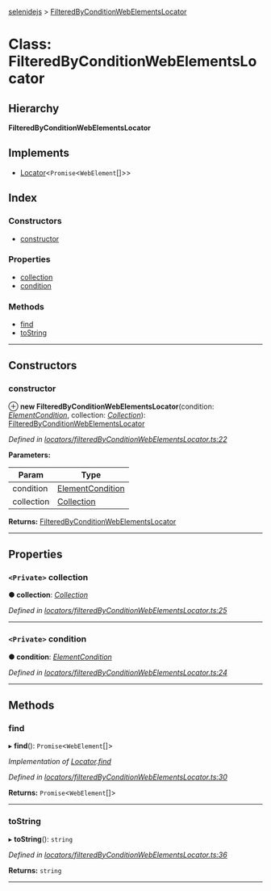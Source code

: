 [selenidejs](../README.md) > [FilteredByConditionWebElementsLocator](../classes/filteredbyconditionwebelementslocator.md)

# Class: FilteredByConditionWebElementsLocator

## Hierarchy

**FilteredByConditionWebElementsLocator**

## Implements

* [Locator](../interfaces/locator.md)<`Promise`<`WebElement`[]>>

## Index

### Constructors

* [constructor](filteredbyconditionwebelementslocator.md#constructor)

### Properties

* [collection](filteredbyconditionwebelementslocator.md#collection)
* [condition](filteredbyconditionwebelementslocator.md#condition)

### Methods

* [find](filteredbyconditionwebelementslocator.md#find)
* [toString](filteredbyconditionwebelementslocator.md#tostring)

---

## Constructors

<a id="constructor"></a>

###  constructor

⊕ **new FilteredByConditionWebElementsLocator**(condition: *[ElementCondition](../#elementcondition)*, collection: *[Collection](collection.md)*): [FilteredByConditionWebElementsLocator](filteredbyconditionwebelementslocator.md)

*Defined in [locators/filteredByConditionWebElementsLocator.ts:22](https://github.com/KnowledgeExpert/selenidejs/blob/master/lib/locators/filteredByConditionWebElementsLocator.ts#L22)*

**Parameters:**

| Param | Type |
| ------ | ------ |
| condition | [ElementCondition](../#elementcondition) |
| collection | [Collection](collection.md) |

**Returns:** [FilteredByConditionWebElementsLocator](filteredbyconditionwebelementslocator.md)

___

## Properties

<a id="collection"></a>

### `<Private>` collection

**● collection**: *[Collection](collection.md)*

*Defined in [locators/filteredByConditionWebElementsLocator.ts:25](https://github.com/KnowledgeExpert/selenidejs/blob/master/lib/locators/filteredByConditionWebElementsLocator.ts#L25)*

___
<a id="condition"></a>

### `<Private>` condition

**● condition**: *[ElementCondition](../#elementcondition)*

*Defined in [locators/filteredByConditionWebElementsLocator.ts:24](https://github.com/KnowledgeExpert/selenidejs/blob/master/lib/locators/filteredByConditionWebElementsLocator.ts#L24)*

___

## Methods

<a id="find"></a>

###  find

▸ **find**(): `Promise`<`WebElement`[]>

*Implementation of [Locator](../interfaces/locator.md).[find](../interfaces/locator.md#find)*

*Defined in [locators/filteredByConditionWebElementsLocator.ts:30](https://github.com/KnowledgeExpert/selenidejs/blob/master/lib/locators/filteredByConditionWebElementsLocator.ts#L30)*

**Returns:** `Promise`<`WebElement`[]>

___
<a id="tostring"></a>

###  toString

▸ **toString**(): `string`

*Defined in [locators/filteredByConditionWebElementsLocator.ts:36](https://github.com/KnowledgeExpert/selenidejs/blob/master/lib/locators/filteredByConditionWebElementsLocator.ts#L36)*

**Returns:** `string`

___

